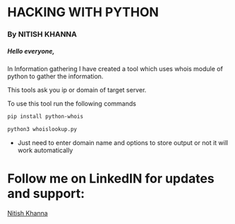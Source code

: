 # HACKING WITH PYTHON
### By NITISH KHANNA

##### Hello everyone,

In Information gathering I have created a tool which uses whois module of python to gather the information.

This tools ask you ip or domain of target server.

To use this tool run the following commands 
``` bash
pip install python-whois
```
``` bash
python3 whoislookup.py
```
- Just need to enter domain name and options to store output or not it will work automatically

# Follow me on LinkedIN for updates and support:
[Nitish Khanna](www.linkedin.com/in/nitishkhanna01)


